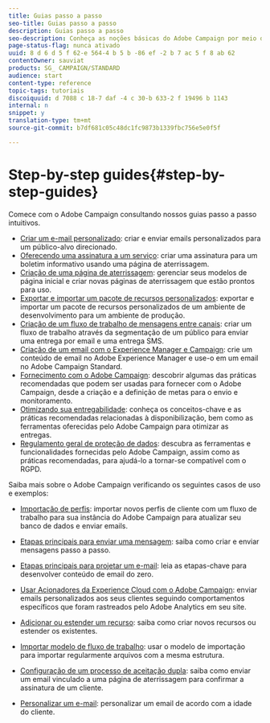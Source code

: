 ```yaml
---
title: Guias passo a passo
seo-title: Guias passo a passo
description: Guias passo a passo
seo-description: Conheça as noções básicas do Adobe Campaign por meio de procedimentos passo a passo simples e experimente a capacidade da solução.
page-status-flag: nunca ativado
uuid: 8 d 6 d 5 f 62-e 564-4 b 5 b -86 ef -2 b 7 ac 5 f 8 ab 62
contentOwner: sauviat
products: SG_ CAMPAIGN/STANDARD
audience: start
content-type: reference
topic-tags: tutoriais
discoiquuid: d 7088 c 18-7 daf -4 c 30-b 633-2 f 19496 b 1143
internal: n
snippet: y
translation-type: tm+mt
source-git-commit: b7df681c05c48dc1fc9873b1339fbc756e5e0f5f

---
```



# Step-by-step guides{#step-by-step-guides}

Comece com o Adobe Campaign consultando nossos guias passo a passo intuitivos.

* [Criar um e-mail personalizado](https://docs.campaign.adobe.com/doc/standard/getting_started/en/ACS_GettingStartedEmail.html): criar e enviar emails personalizados para um público-alvo direcionado.
* [Oferecendo uma assinatura a um serviço](https://docs.campaign.adobe.com/doc/standard/getting_started/en/ACS_GettingStartedLandingPages.html): criar uma assinatura para um boletim informativo usando uma página de aterrissagem.
* [Criação de uma página de aterrissagem](https://docs.campaign.adobe.com/doc/standard/getting_started/en/ACS_CreateLandingPage.html): gerenciar seus modelos de página inicial e criar novas páginas de aterrissagem que estão prontos para uso.
* [Exportar e importar um pacote de recursos personalizados](https://docs.campaign.adobe.com/doc/standard/getting_started/en/ACS_ImportExport.html): exportar e importar um pacote de recursos personalizados de um ambiente de desenvolvimento para um ambiente de produção.
* [Criação de um fluxo de trabalho de mensagens entre canais](https://docs.campaign.adobe.com/doc/standard/getting_started/en/ACS_WorkflowSegmentation.html): criar um fluxo de trabalho através da segmentação de um público para enviar uma entrega por email e uma entrega SMS.
* [Criação de um email com o Experience Manager e Campaign](https://docs.campaign.adobe.com/doc/standard/getting_started/en/ACS_AEM.html): crie um conteúdo de email no Adobe Experience Manager e use-o em um email no Adobe Campaign Standard.
* [Fornecimento com o Adobe Campaign](https://docs.campaign.adobe.com/doc/standard/getting_started/en/ACS_DeliveryBestPractices.html): descobrir algumas das práticas recomendadas que podem ser usadas para fornecer com o Adobe Campaign, desde a criação e a definição de metas para o envio e monitoramento.
* [Otimizando sua entregabilidade](https://docs.campaign.adobe.com/doc/standard/getting_started/en/ACS_Deliverability.html): conheça os conceitos-chave e as práticas recomendadas relacionadas à disponibilização, bem como as ferramentas oferecidas pelo Adobe Campaign para otimizar as entregas.
* [Regulamento geral de proteção de dados](https://docs.campaign.adobe.com/doc/standard/getting_started/en/ACS_GDPR.html): descubra as ferramentas e funcionalidades fornecidas pelo Adobe Campaign, assim como as práticas recomendadas, para ajudá-lo a tornar-se compatível com o RGPD.

Saiba mais sobre o Adobe Campaign verificando os seguintes casos de uso e exemplos:

* [Importação de perfis](../../automating/using/importing-data.md#example--import-workflow-template): importar novos perfis de cliente com um fluxo de trabalho para sua instância do Adobe Campaign para atualizar seu banco de dados e enviar emails.
* [Etapas principais para enviar uma mensagem](../../channels/using/key-steps-to-send-a-message.md): saiba como criar e enviar mensagens passo a passo.

* [Etapas principais para projetar um e-mail](../../designing/using/about-email-content-design.md#designing-an-email-content-from-scratch): leia as etapas-chave para desenvolver conteúdo de email do zero.
* [Usar Acionadores da Experience Cloud com o Adobe Campaign](../../integrating/using/abandonment-triggers-use-cases.md): enviar emails personalizados aos seus clientes seguindo comportamentos específicos que foram rastreados pelo Adobe Analytics em seu site.
* [Adicionar ou estender um recurso](../../developing/using/key-steps-of-adding-a-resource.md): saiba como criar novos recursos ou estender os existentes.
* [Importar modelo de fluxo de trabalho](../../automating/using/importing-data.md#example--import-workflow-template): usar o modelo de importação para importar regularmente arquivos com a mesma estrutura.
* [Configuração de um processo de aceitação dupla](../../channels/using/setting-up-a-double-opt-in-process.md): saiba como enviar um email vinculado a uma página de aterrissagem para confirmar a assinatura de um cliente.
* [Personalizar um e-mail](../../designing/using/example--email-personalization.md): personalizar um email de acordo com a idade do cliente.

